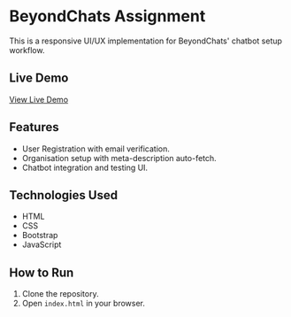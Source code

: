 # BeyondChats Assignment

This is a responsive UI/UX implementation for BeyondChats' chatbot setup workflow.

## Live Demo
[View Live Demo](https://gaganchourey.github.io/BeyondChat-Assigment/)

## Features
- User Registration with email verification.
- Organisation setup with meta-description auto-fetch.
- Chatbot integration and testing UI.

## Technologies Used
- HTML
- CSS
- Bootstrap
- JavaScript

## How to Run
1. Clone the repository.
2. Open `index.html` in your browser.
